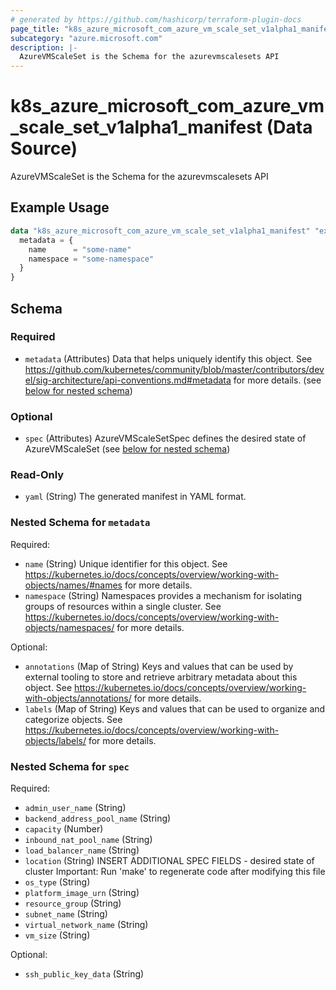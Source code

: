 ```yaml
---
# generated by https://github.com/hashicorp/terraform-plugin-docs
page_title: "k8s_azure_microsoft_com_azure_vm_scale_set_v1alpha1_manifest Data Source - terraform-provider-k8s"
subcategory: "azure.microsoft.com"
description: |-
  AzureVMScaleSet is the Schema for the azurevmscalesets API
---
```


# k8s_azure_microsoft_com_azure_vm_scale_set_v1alpha1_manifest (Data Source)

AzureVMScaleSet is the Schema for the azurevmscalesets API

## Example Usage

```terraform
data "k8s_azure_microsoft_com_azure_vm_scale_set_v1alpha1_manifest" "example" {
  metadata = {
    name      = "some-name"
    namespace = "some-namespace"
  }
}
```

<!-- schema generated by tfplugindocs -->
## Schema

### Required

- `metadata` (Attributes) Data that helps uniquely identify this object. See https://github.com/kubernetes/community/blob/master/contributors/devel/sig-architecture/api-conventions.md#metadata for more details. (see [below for nested schema](#nestedatt--metadata))

### Optional

- `spec` (Attributes) AzureVMScaleSetSpec defines the desired state of AzureVMScaleSet (see [below for nested schema](#nestedatt--spec))

### Read-Only

- `yaml` (String) The generated manifest in YAML format.

<a id="nestedatt--metadata"></a>
### Nested Schema for `metadata`

Required:

- `name` (String) Unique identifier for this object. See https://kubernetes.io/docs/concepts/overview/working-with-objects/names/#names for more details.
- `namespace` (String) Namespaces provides a mechanism for isolating groups of resources within a single cluster. See https://kubernetes.io/docs/concepts/overview/working-with-objects/namespaces/ for more details.

Optional:

- `annotations` (Map of String) Keys and values that can be used by external tooling to store and retrieve arbitrary metadata about this object. See https://kubernetes.io/docs/concepts/overview/working-with-objects/annotations/ for more details.
- `labels` (Map of String) Keys and values that can be used to organize and categorize objects. See https://kubernetes.io/docs/concepts/overview/working-with-objects/labels/ for more details.


<a id="nestedatt--spec"></a>
### Nested Schema for `spec`

Required:

- `admin_user_name` (String)
- `backend_address_pool_name` (String)
- `capacity` (Number)
- `inbound_nat_pool_name` (String)
- `load_balancer_name` (String)
- `location` (String) INSERT ADDITIONAL SPEC FIELDS - desired state of cluster Important: Run 'make' to regenerate code after modifying this file
- `os_type` (String)
- `platform_image_urn` (String)
- `resource_group` (String)
- `subnet_name` (String)
- `virtual_network_name` (String)
- `vm_size` (String)

Optional:

- `ssh_public_key_data` (String)
